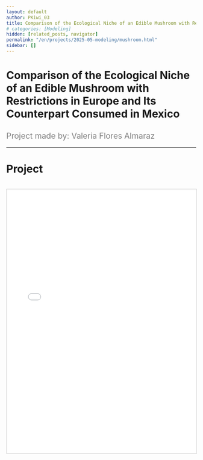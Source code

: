 ```yaml
---
layout: default
author: PKiwi_03
title: Comparison of the Ecological Niche of an Edible Mushroom with Restrictions in Europe and Its Counterpart Consumed in Mexico
# categories: [Modeling]
hidden: [related_posts, navigator]
permalink: "/en/projects/2025-05-modeling/mushroom.html"
sidebar: []
---
```


# Comparison of the Ecological Niche of an Edible Mushroom with Restrictions in Europe and Its Counterpart Consumed in Mexico

<h2 style="color: gray; font-weight: normal;">
Project made by: Valeria Flores Almaraz 
</h2>

---

# Project
<br>

<iframe 
    src="/assets/pdf/2024-10-r/2025-06-modeling/valeria_flores.pdf" 
    width="100%" 
    height="700" 
    style="border: 1px solid #ccc;"
></iframe>